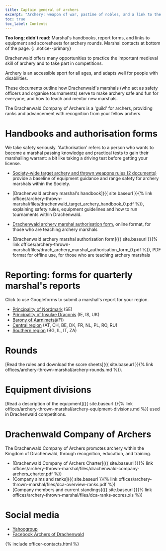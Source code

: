 ```yaml
---
title: Captain general of archers 
excerpt: "Archery: weapon of war, pastime of nobles, and a link to the middle ages"
toc: true
toc_label: Contents
---
```


__Too long; didn't read:__ Marshal's handbooks, report forms, and links to equipment and scoresheets for archery rounds. Marshal contacts at bottom of the page. 
{: .notice--primary}

Drachenwald offers many opportunities to practice the important medieval skill of archery and to take part in competitions.

Archery is an accessible sport for all ages, and adapts well for people with disabilities. 

These documents outline how Drachenwald's marshals (who act as safety officers and organise tournaments) serve to make archery safe and fun for everyone, and how to teach and mentor new marshals. 

The Drachenwald Company of Archers is a 'guild' for archers, providing ranks and advancement with recognition from your fellow archers.

# Handbooks and authorisation forms
We take safety seriously. 'Authorisation' refers to a person who wants to become a marshal passing knowledge and practical tests to gain their marshalling warrant: a bit like taking a driving test before getting your license. 

* [Society-wide target archery and thrown weapons rules (2 documents)](https://www.sca.org/officers/marshal/combat/t_archery/) provide a baseline of equipment guidance and range safety for archery marshals within the Society.

* [Drachenwald archery marshal's handbook]({{ site.baseurl }}{% link offices/archery-thrown-marshal/files/drachenwald_target_archery_handbook_0.pdf %}), explaining safety rules, equipment guidelines and how to run tournaments within Drachenwald. 

* [Drachenwald archery marshal authorisation form](https://goo.gl/forms/vjRyAuy7UfNwsuEa2), online format, for those who are teaching archery marshals

* [Drachenwald archery marshal authorisation form]({{ site.baseurl }}{% link offices/archery-thrown-marshal/files/drach_archery_marshal_authorisation_form_0.pdf %}), PDF format for offline use, for those who are teaching archery marshals

# Reporting: forms for quarterly marshal's reports

Click to use Googleforms to submit a marshal's report for your region.

* [Principality of Nordmark](https://goo.gl/forms/zfE5wygztHLnsl9g2) (SE)
* [Principality of Insulae Draconis](https://goo.gl/forms/PB965pufulcSfZzJ3) (IE, IS, UK)  
* [Barony of Aarnimetsä](https://goo.gl/forms/E9mXJClDWIVMWD7f2)(FI)
* [Central region](https://goo.gl/forms/OKvdVid4v3obVX6A3) (AT, CH, BE, DK, FR, NL, PL, RO, RU)
* [Southern region](https://goo.gl/forms/qAazDUfGV5lCLlR03) (BG, IL, IT, ZA)

# Rounds

[Read the rules and download the score sheets]({{ site.baseurl }}{% link offices/archery-thrown-marshal/archery-rounds.md %}).

# Equipment divisions

[Read a description of the equipment]({{ site.baseurl }}{% link  offices/archery-thrown-marshal/archery-equipment-divisions.md %}) used in Drachenwald competitions.

# Drachenwald Company of Archers
The Drachenwald Company of Archers promotes archery within the Kingdom of Drachenwald, through recognition, education, and training.  
* [Drachenwald Company of Archers Charter]({{ site.baseurl }}{% link offices/archery-thrown-marshal/files/drachenwald-company-archers_charter.pdf %})  
* [Company aims and ranks]({{ site.baseurl }}{% link offices/archery-thrown-marshal/files/dca-overview-ranks.pdf %})  
* [Company members and current standings]({{ site.baseurl }}{% link offices/archery-thrown-marshal/files/dca-ranks-scores.xls %})  

# Social media
* [Yahoogroup](https://groups.yahoo.com/neo/groups/DW_Archery/info)
* [Facebook Archers of Drachenwald](https://www.facebook.com/groups/DW.Archer/)

{% include officer-contacts.html %}

